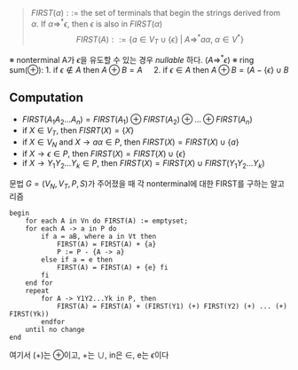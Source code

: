 > $FIRST(\alpha) ::=$ the set of terminals that begin the strings derived from $\alpha$. If $\alpha \Rightarrow^* \epsilon$, then $\epsilon$ is also in $FIRST(\alpha)$$$FIRST(A)::=\{a \in V_T \cup \{\epsilon\}\;|\;A\Rightarrow^* a\alpha, \; \alpha \in V^*\}$$

※ nonterminal A가 $\epsilon$을 유도할 수 있는 경우 *nullable* 하다. ($A\Rightarrow^* \epsilon$) 
※ ring sum($\oplus$): 1. if $\epsilon \notin A$ then $A\oplus B =A \quad$ 2. if $\epsilon \in A$ then $A\oplus B = (A-\{\epsilon\} \cup B$  
## Computation
+ $FIRST(A_1A_2...A_n) = FIRST(A_1)\oplus FIRST(A_2)\oplus...\oplus FIRST(A_n)$
+ if $X \in V_T$, then $FISRT(X) =\{X\}$
+ if $X \in V_N$ and $X\rightarrow a\alpha \in P$, then $FIRST(X) = FIRST(X)\cup \{a\}$
+ if $X\rightarrow \epsilon \in P$, then $FIRST(X) = FIRST(X) \cup \{\epsilon\}$ 
+ if $X\rightarrow Y_1Y_2...Y_k \in P$, then $FIRST(X)=FIRST(X)\cup FIRST(Y_1Y_2...Y_k)$

문법 $G=(V_N, V_T, P, S)$가 주어졌을 때 각 nonterminal에 대한 FIRST를 구하는 알고리즘
```pseudo code
begin
	for each A in Vn do FIRST(A) := emptyset;
	for each A -> a in P do
		if a = aB, where a in Vt then
			FIRST(A) = FIRST(A) + {a}
			P := P - {A -> a}
		else if a = e then
			FIRST(A) = FIRST(A) + {e} fi
		fi
	end for
	repeat 
		for A -> Y1Y2...Yk in P, then
			FIRST(A) = FIRST(A) + (FIRST(Y1) (+) FIRST(Y2) (+) ... (+) FIRST(Yk))
		endfor
	until no change
end
```
여기서 (+)는 $\oplus$이고, +는 $\cup$, in은 $\in$, e는 $\epsilon$이다  